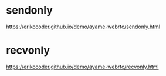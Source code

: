 # sendonly
https://erikccoder.github.io/demo/ayame-webrtc/sendonly.html

# recvonly
https://erikccoder.github.io/demo/ayame-webrtc/recvonly.html
